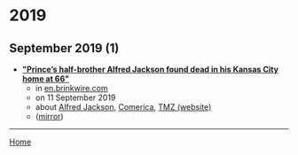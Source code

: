 # 2019

## September 2019 (1)

 - [**"Prince’s half-brother Alfred Jackson found dead in his Kansas City home at 66"**](https://en.brinkwire.com/us/princes-half-brother-alfred-jackson-found-dead-in-his-kansas-city-home-at-66/)
    - in [en.brinkwire.com](../../../publications/a-e/en-brinkwire-com/index.md)
    - on 11 September 2019
    - about [Alfred Jackson](../../../topics/alfred-jackson/index.md), [Comerica](../../../topics/comerica/index.md), [TMZ (website)](../../../topics/website/tmz/index.md)
    - ([mirror](https://web.archive.org/web/*/https://en.brinkwire.com/us/princes-half-brother-alfred-jackson-found-dead-in-his-kansas-city-home-at-66/))

----

[Home](../index.md)
